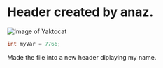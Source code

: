 # Header created by anaz.
![Image of Yaktocat](https://octodex.github.com/images/yaktocat.png)
``` java
int myVar = 7766;
```



















Made the file into a new header diplaying my name.
